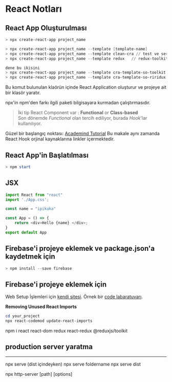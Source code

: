 # React Notları


## React App Oluşturulması
```powershell
> npx create-react-app project_name

> npx create-react-app project_name --template [template-name]
> npx create-react-app project_name --template clean-cra // test ve servisworkerın kaldırılmış hali
> npx create-react-app project_name --template redux   // redux-toolkit kullanıyor

dene bu ikisini
> npx create-react-app project_name --template cra-template-so-toolkit
> npx create-react-app project_name --template cra-template-so-riridux
```
Bu komut bulunulan klaörün içinde React Application oluşturur ve projeye ait bir klasör yaratır.

npx'in npm'den farkı ilgili paketi bilgisayara kurmadan çalıştırmasıdır.

> İki tip React Component var : **Functional** or **Class-based**<br>
> Son dönemde *Functional* olan tercih ediliyor, burada *Hook*'lar kullanılıyor.

Güzel bir başlangıç noktası: [Academind Tutorial](https://academind.com/learn/react/react-hooks-introduction/) Bu makale aynı zamanda React Hook orjinal kaynaklarına linkler içermektedir.

## React App'in Başlatılması
```powershell
> npm start
```

## JSX
```javascript
import React from "react"
import './App.css';

const name = "ipikuka"

const App = () => {
    return <div>Hello {name} </div>;
}
export default App
```

## Firebase'i projeye eklemek ve package.json'a kaydetmek için
```powershell
> npm install --save firebase
```

## Firebase'i projeye eklemek için
Web Setup İşlemleri için [kendi sitesi](https://firebase.google.com/docs/web/setup).
Örnek bir [code labaratuvarı]().

**Removing Unused React Imports**
```powershell
cd your_project
npx react-codemod update-react-imports
```


npm i react react-dom redux react-redux @reduxjs/toolkit


## production server yaratma
--------------
npx serve (dist içindeyken)
npx serve foldername
npx serve dist

npx http-server [path] [options]
